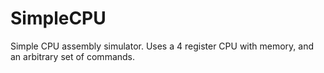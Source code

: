 # SimpleCPU
Simple CPU assembly simulator. Uses a 4 register CPU with memory, and an arbitrary set of commands.
